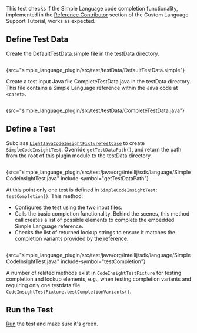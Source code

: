 [//]: # (title: 3. Completion Test)

<!-- Copyright 2000-2022 JetBrains s.r.o. and other contributors. Use of this source code is governed by the Apache 2.0 license that can be found in the LICENSE file. -->

<include src="tests_prerequisites.md" include-id="custom_language_testing_tutorial_header"></include>

This test checks if the Simple Language code completion functionality, implemented in the [Reference Contributor](reference_contributor.md) section of the Custom Language Support Tutorial, works as expected.

## Define Test Data
Create the <path>DefaultTestData.simple</path> file in the <path>testData</path> directory.

```bash
```
{src="simple_language_plugin/src/test/testData/DefaultTestData.simple"}

Create a test input Java file <path>CompleteTestData.java</path> in the <path>testData</path> directory.
This file contains a Simple Language reference within the Java code at `<caret>`.

```java
```
{src="simple_language_plugin/src/test/testData/CompleteTestData.java"}

## Define a Test
Subclass [`LightJavaCodeInsightFixtureTestCase`](upsource:///java/testFramework/src/com/intellij/testFramework/fixtures/LightJavaCodeInsightFixtureTestCase.java) to create `SimpleCodeInsightTest`.
Override `getTestDataPath()`, and return the path from the root of this plugin module to the <path>testData</path> directory.

```java
```
{src="simple_language_plugin/src/test/java/org/intellij/sdk/language/SimpleCodeInsightTest.java" include-symbol="getTestDataPath"}


At this point only one test is defined in `SimpleCodeInsightTest`: `testCompletion()`.
This method:
* Configures the test using the two input files.
* Calls the basic completion functionality.
  Behind the scenes, this method call creates a list of possible elements to complete the embedded Simple Language reference.
* Checks the list of returned lookup strings to ensure it matches the completion variants provided by the reference.

```java
```
{src="simple_language_plugin/src/test/java/org/intellij/sdk/language/SimpleCodeInsightTest.java" include-symbol="testCompletion"}


A number of related methods exist in `CodeInsightTestFixture` for testing completion and lookup elements, e.g., when testing completion variants and requiring only one testdata file `CodeInsightTestFixture.testCompletionVariants()`.

## Run the Test
[Run](parsing_test.md#run-the-test) the test and make sure it's green.
